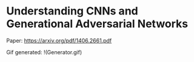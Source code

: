 # Understanding CNNs and Generational Adversarial Networks

Paper: https://arxiv.org/pdf/1406.2661.pdf

Gif generated:
!(Generator.gif)
